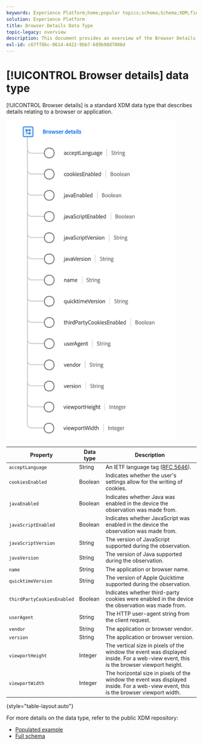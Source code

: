 ```yaml
---
keywords: Experience Platform;home;popular topics;schema;Schema;XDM;fields;schemas;Schemas;browser;browser details;datatype;data-type;data type;
solution: Experience Platform
title: Browser Details Data Type
topic-legacy: overview
description: This document provides an overview of the Browser Details XDM data type.
exl-id: c67ff8bc-0614-4422-9bb7-689b98d7086d
---
```

# [!UICONTROL Browser details] data type

[!UICONTROL Browser details] is a standard XDM data type that describes details relating to a browser or application.

<img src='../images/data-types/browser-details.png' width=450 /><br />

| Property | Data type | Description |
| --- | --- | --- |
| `acceptLanguage` | String | An IETF language tag ([RFC 5646](https://tools.ietf.org/html/rfc5646)). |
| `cookiesEnabled` | Boolean | Indicates whether the user's settings allow for the writing of cookies. |
| `javaEnabled` | Boolean | Indicates whether Java was enabled in the device the observation was made from. |
| `javaScriptEnabled` | Boolean |  Indicates whether JavaScript was enabled in the device the observation was made from.  |
| `javaScriptVersion` | String | The version of JavaScript supported during the observation. |
| `javaVersion` | String | The version of Java supported during the observation. |
| `name` | String | The application or browser name. |
| `quicktimeVersion` | String | The version of Apple Quicktime supported during the observation. |
| `thirdPartyCookiesEnabled` | Boolean |  Indicates whether third-party cookies were enabled in the device the observation was made from. |
| `userAgent` | String | The HTTP user-agent string from the client request. |
| `vendor` | String | The application or browser vendor. |
| `version` | String | The application or browser version. |
| `viewportHeight` | Integer | The vertical size in pixels of the window the event was displayed inside. For a web-view event, this is the browser viewport height. |
| `viewportWidth` | Integer | The horizontal size in pixels of the window the event was displayed inside. For a web-view event, this is the browser viewport width. |

{style="table-layout:auto"}

For more details on the data type, refer to the public XDM repository:

* [Populated example](https://github.com/adobe/xdm/blob/master/components/datatypes/browserdetails.example.1.json)
* [Full schema](https://github.com/adobe/xdm/blob/master/components/datatypes/browserdetails.schema.json)
